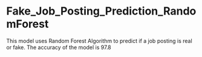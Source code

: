 # Fake_Job_Posting_Prediction_RandomForest
This model uses Random Forest Algorithm to predict if a job posting is real or fake. The accuracy of the model is 97.8
